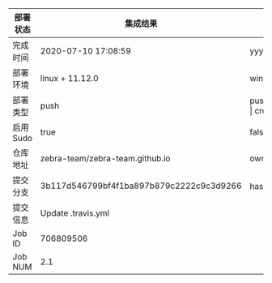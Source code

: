 部署状态 | 集成结果 | 参考值
---|---|---
完成时间 | 2020-07-10 17:08:59 | yyyy-mm-dd hh:mm:ss
部署环境 | linux + 11.12.0 | window \| linux + stable
部署类型 | push | push \| pull_request \| api \| cron
启用Sudo | true | false \| true
仓库地址 | zebra-team/zebra-team.github.io | owner_name/repo_name
提交分支 | 3b117d546799bf4f1ba897b879c2222c9c3d9266 | hash 16位
提交信息 | Update .travis.yml |
Job ID   | 706809506 |
Job NUM  | 2.1 |
